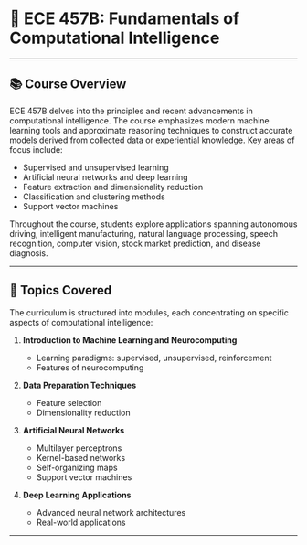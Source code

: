 # 📘 ECE 457B: Fundamentals of Computational Intelligence


---

## 📚 Course Overview

ECE 457B delves into the principles and recent advancements in computational intelligence. The course emphasizes modern machine learning tools and approximate reasoning techniques to construct accurate models derived from collected data or experiential knowledge. Key areas of focus include:

- Supervised and unsupervised learning
- Artificial neural networks and deep learning
- Feature extraction and dimensionality reduction
- Classification and clustering methods
- Support vector machines

Throughout the course, students explore applications spanning autonomous driving, intelligent manufacturing, natural language processing, speech recognition, computer vision, stock market prediction, and disease diagnosis.

---

## 🧠 Topics Covered

The curriculum is structured into modules, each concentrating on specific aspects of computational intelligence:

1. **Introduction to Machine Learning and Neurocomputing**
   - Learning paradigms: supervised, unsupervised, reinforcement
   - Features of neurocomputing

2. **Data Preparation Techniques**
   - Feature selection
   - Dimensionality reduction

3. **Artificial Neural Networks**
   - Multilayer perceptrons
   - Kernel-based networks
   - Self-organizing maps
   - Support vector machines

4. **Deep Learning Applications**
   - Advanced neural network architectures
   - Real-world applications

---
